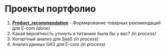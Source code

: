 # Проекты портфолио
1. [**Product_recommendation**](https://github.com/abozhkov30/public/tree/main/Product_recommendation) - Формирование товарных рекомендаций для E-com *(done)*
2. Какая вероятность утонуть в титанике была бы у вас? *(in process)*
3. Когортный анализ для SaaS *(in process)*
4. Aнализ данных GA3 для E-com *(in process)*
